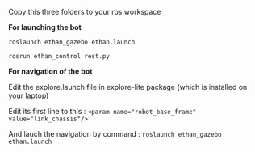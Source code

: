  Copy this three folders to your ros workspace

 **For launching the bot**

`roslaunch ethan_gazebo ethan.launch`

`rosrun ethan_control rest.py`

**For navigation of the bot**

Edit the explore.launch file in explore-lite package (which is installed on your laptop)

Edit its first line to this : 
`<param name="robot_base_frame" value="link_chassis"/>`

And lauch the navigation by command : 
`roslaunch ethan_gazebo ethan.launch`

